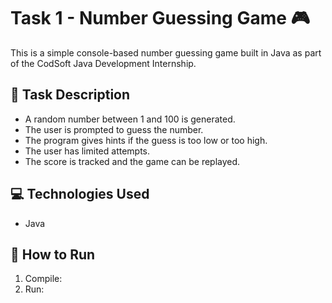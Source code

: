 # Task 1 - Number Guessing Game 🎮
This is a simple console-based number guessing game built in Java as part of the CodSoft Java Development Internship.
## 📝 Task Description
- A random number between 1 and 100 is generated.
- The user is prompted to guess the number.
- The program gives hints if the guess is too low or too high.
- The user has limited attempts.
- The score is tracked and the game can be replayed.
## 💻 Technologies Used
- Java
## 🚀 How to Run
1. Compile:
2. Run:
